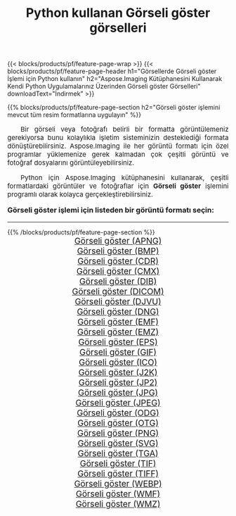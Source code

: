 ﻿---
title: Python kullanan Görseli göster görselleri 
weight: 3920
url: /tr/python-net/viewer/ 
lang: tr
langdirlevel: 2
locales: zh-hans,ja,it,ru,de,es,fr,nl,id,lt,pl,pt,vi,tr,ko,zh-hant,ar,hi,th,sv,cs,uk,he
description: Kendi Python uygulamalarınızı ve sunucu API'lerinizi kullanarak Aspose.Imaging kitaplığını Görseli göster görsellerine ve fotoğraflarına uygulama.
---

{{< blocks/products/pf/feature-page-wrap >}}
{{< blocks/products/pf/feature-page-header h1="Görsellerde Görseli göster İşlemi için Python kullanın" h2="Aspose.Imaging Kütüphanesini Kullanarak Kendi Python Uygulamalarınız Üzerinden Görseli göster Görselleri" downloadText="İndirmek" >}}


{{% blocks/products/pf/feature-page-section  h2="Görseli göster işlemini mevcut tüm resim formatlarına uygulayın" %}}
<p align="justify" style="text-indent:2em;font-size:15px;">
Bir görseli veya fotoğrafı belirli bir formatta görüntülemeniz gerekiyorsa bunu kolaylıkla işletim sisteminizin desteklediği formata dönüştürebilirsiniz. Aspose.Imaging ile her görüntü formatı için özel programlar yüklemenize gerek kalmadan çok çeşitli görüntü ve fotoğraf dosyalarını görüntüleyebilirsiniz.
</p>
<p align="justify" style="text-indent:2em;font-size:15px;">
Python için Aspose.Imaging kütüphanesini kullanarak, çeşitli formatlardaki görüntüler ve fotoğraflar için <b>Görseli göster</b> işlemini programlı olarak kolayca gerçekleştirebilirsiniz.
</p>
<h3 style="margin-top:16px;">
Görseli göster işlemi için listeden bir görüntü formatı seçin:
</h3>
<hr/>
{{% /blocks/products/pf/feature-page-section %}}
<div class="container-fluid productfamilypage bg-gray">
    <div class="convertypes bg-gray agp-content section">
        <div class="container">
		<div class="row other-converters" style="gap: 10px;font-size: 19px;text-align:center;">
		    <div class='col-md-3 other-converter remove-lp remove-rp'><a href="/imaging/tr/python-net/viewer/apng/" style="padding:15px;">Görseli göster (APNG)</a></div><div class='col-md-3 other-converter remove-lp remove-rp'><a href="/imaging/tr/python-net/viewer/bmp/" style="padding:15px;">Görseli göster (BMP)</a></div><div class='col-md-3 other-converter remove-lp remove-rp'><a href="/imaging/tr/python-net/viewer/cdr/" style="padding:15px;">Görseli göster (CDR)</a></div><div class='col-md-3 other-converter remove-lp remove-rp'><a href="/imaging/tr/python-net/viewer/cmx/" style="padding:15px;">Görseli göster (CMX)</a></div><div class='col-md-3 other-converter remove-lp remove-rp'><a href="/imaging/tr/python-net/viewer/dib/" style="padding:15px;">Görseli göster (DIB)</a></div><div class='col-md-3 other-converter remove-lp remove-rp'><a href="/imaging/tr/python-net/viewer/dicom/" style="padding:15px;">Görseli göster (DICOM)</a></div><div class='col-md-3 other-converter remove-lp remove-rp'><a href="/imaging/tr/python-net/viewer/djvu/" style="padding:15px;">Görseli göster (DJVU)</a></div><div class='col-md-3 other-converter remove-lp remove-rp'><a href="/imaging/tr/python-net/viewer/dng/" style="padding:15px;">Görseli göster (DNG)</a></div><div class='col-md-3 other-converter remove-lp remove-rp'><a href="/imaging/tr/python-net/viewer/emf/" style="padding:15px;">Görseli göster (EMF)</a></div><div class='col-md-3 other-converter remove-lp remove-rp'><a href="/imaging/tr/python-net/viewer/emz/" style="padding:15px;">Görseli göster (EMZ)</a></div><div class='col-md-3 other-converter remove-lp remove-rp'><a href="/imaging/tr/python-net/viewer/eps/" style="padding:15px;">Görseli göster (EPS)</a></div><div class='col-md-3 other-converter remove-lp remove-rp'><a href="/imaging/tr/python-net/viewer/gif/" style="padding:15px;">Görseli göster (GIF)</a></div><div class='col-md-3 other-converter remove-lp remove-rp'><a href="/imaging/tr/python-net/viewer/ico/" style="padding:15px;">Görseli göster (ICO)</a></div><div class='col-md-3 other-converter remove-lp remove-rp'><a href="/imaging/tr/python-net/viewer/j2k/" style="padding:15px;">Görseli göster (J2K)</a></div><div class='col-md-3 other-converter remove-lp remove-rp'><a href="/imaging/tr/python-net/viewer/jp2/" style="padding:15px;">Görseli göster (JP2)</a></div><div class='col-md-3 other-converter remove-lp remove-rp'><a href="/imaging/tr/python-net/viewer/jpg/" style="padding:15px;">Görseli göster (JPG)</a></div><div class='col-md-3 other-converter remove-lp remove-rp'><a href="/imaging/tr/python-net/viewer/jpeg/" style="padding:15px;">Görseli göster (JPEG)</a></div><div class='col-md-3 other-converter remove-lp remove-rp'><a href="/imaging/tr/python-net/viewer/odg/" style="padding:15px;">Görseli göster (ODG)</a></div><div class='col-md-3 other-converter remove-lp remove-rp'><a href="/imaging/tr/python-net/viewer/otg/" style="padding:15px;">Görseli göster (OTG)</a></div><div class='col-md-3 other-converter remove-lp remove-rp'><a href="/imaging/tr/python-net/viewer/png/" style="padding:15px;">Görseli göster (PNG)</a></div><div class='col-md-3 other-converter remove-lp remove-rp'><a href="/imaging/tr/python-net/viewer/svg/" style="padding:15px;">Görseli göster (SVG)</a></div><div class='col-md-3 other-converter remove-lp remove-rp'><a href="/imaging/tr/python-net/viewer/tga/" style="padding:15px;">Görseli göster (TGA)</a></div><div class='col-md-3 other-converter remove-lp remove-rp'><a href="/imaging/tr/python-net/viewer/tif/" style="padding:15px;">Görseli göster (TIF)</a></div><div class='col-md-3 other-converter remove-lp remove-rp'><a href="/imaging/tr/python-net/viewer/tiff/" style="padding:15px;">Görseli göster (TIFF)</a></div><div class='col-md-3 other-converter remove-lp remove-rp'><a href="/imaging/tr/python-net/viewer/webp/" style="padding:15px;">Görseli göster (WEBP)</a></div><div class='col-md-3 other-converter remove-lp remove-rp'><a href="/imaging/tr/python-net/viewer/wmf/" style="padding:15px;">Görseli göster (WMF)</a></div><div class='col-md-3 other-converter remove-lp remove-rp'><a href="/imaging/tr/python-net/viewer/wmz/" style="padding:15px;">Görseli göster (WMZ)</a></div>
                </div>
        </div>
    </div>
</div>
<br/>
